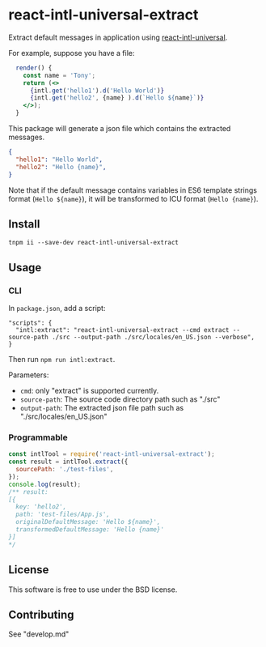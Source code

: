 # react-intl-universal-extract
Extract default messages in application using [react-intl-universal](https://github.com/alibaba/react-intl-universal).

For example, suppose you have a file:
```jsx
  render() {
    const name = 'Tony';
    return (<>
      {intl.get('hello1').d('Hello World')}
      {intl.get('hello2', {name} ).d(`Hello ${name}`)}
    </>);
  }  
```

This package will generate a json file which contains the extracted messages.

```json
{
  "hello1": "Hello World",
  "hello2": "Hello {name}",
}
```

Note that if the default message contains variables in ES6 template strings format (`Hello ${name}`), it will be transformed to ICU format (`Hello {name}`).

## Install
```
tnpm ii --save-dev react-intl-universal-extract
```

## Usage

### CLI

In `package.json`, add a script:
```
"scripts": {
  "intl:extract": "react-intl-universal-extract --cmd extract --source-path ./src --output-path ./src/locales/en_US.json --verbose",
}
```
Then run `npm run intl:extract`.

Parameters:
- `cmd`: only "extract" is supported currently.
- `source-path`: The source code directory path such as "./src"
- `output-path`: The extracted json file path such as "./src/locales/en_US.json"

### Programmable
```js
const intlTool = require('react-intl-universal-extract');
const result = intlTool.extract({
  sourcePath: './test-files',
});
console.log(result); 
/** result:
[{
  key: 'hello2',
  path: 'test-files/App.js',
  originalDefaultMessage: 'Hello ${name}',
  transformedDefaultMessage: 'Hello {name}'
}]
*/
```

## License
This software is free to use under the BSD license.

## Contributing
See "develop.md"
